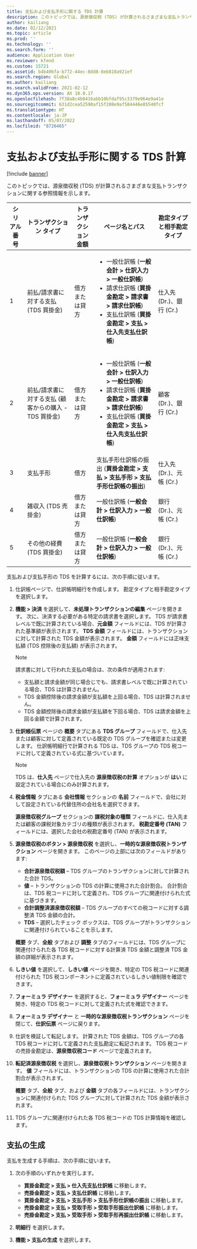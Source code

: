 ```yaml
---
title: 支払および支払手形に関する TDS 計算
description: このトピックでは、源泉徴収税 (TDS) が計算されるさまざまな支払トランザクションに関する参照情報を示します。
author: kailiang
ms.date: 02/12/2021
ms.topic: article
ms.prod: ''
ms.technology: ''
ms.search.form: ''
audience: Application User
ms.reviewer: kfend
ms.custom: 15721
ms.assetid: b4b406fa-b772-44ec-8dd8-8eb818a921ef
ms.search.region: Global
ms.author: kailiang
ms.search.validFrom: 2021-02-12
ms.dyn365.ops.version: AX 10.0.17
ms.openlocfilehash: 7f38a8c4b0416abb10bfdaf95c3379e964e9a41e
ms.sourcegitcommit: 631d2cea52590af15f208e9af584446e85540fcf
ms.translationtype: HT
ms.contentlocale: ja-JP
ms.lasthandoff: 05/07/2022
ms.locfileid: "8726465"
---
```

# <a name="tds-calculation-on-payments-and-promissory-notes"></a>支払および支払手形に関する TDS 計算

[!include [banner](../includes/banner.md)]

このトピックでは、源泉徴収税 (TDS) が計算されるさまざまな支払トランザクションに関する参照情報を示します。

| シリアル番号 | トランザクション タイプ | トランザクション金額 | ページ名とパス | 勘定タイプと相手勘定タイプ |
|---------------|------------------|--------------------|--------------------|--------------------------------------|
| 1             | 前払/請求書に対する支払 (TDS 買掛金) | 借方または貸方 | <ul><li>一般仕訳帳 (**一般会計 \> 仕訳入力 \> 一般仕訳帳**)</li><li>請求仕訳帳 (**買掛金勘定 \> 請求書 \> 請求仕訳帳**)</li><li>支払仕訳帳 (**買掛金勘定 \> 支払 \> 仕入先支払仕訳帳**)</li></ul> | 仕入先 (Dr.)、銀行 (Cr.) |
| 2             | 前払/請求書に対する支払 (顧客からの購入 - TDS 買掛金) | 借方または貸方 | <ul><li>一般仕訳帳 (**一般会計 \> 仕訳入力 \> 一般仕訳帳**)</li><li>請求仕訳帳 (**買掛金勘定 \> 請求書 \> 請求仕訳帳**)</li><li>支払仕訳帳 (**買掛金勘定 \> 支払 \> 仕入先支払仕訳帳**)</li></ul> | 顧客 (Dr.)、銀行 (Cr.) |
| 3             | 支払手形 | 借方 | 支払手形仕訳帳の振出 (**買掛金勘定 \> 支払 \> 支払手形 \> 支払手形仕訳帳の振出**) | 仕入先 (Dr.)、元帳 (Cr.) |
| 4             | 雑収入 (TDS 売掛金) | 借方または貸方 | 一般仕訳帳 (**一般会計 \> 仕訳入力 \> 一般仕訳帳**) | 銀行 (Dr.)、元帳 (Cr.) |
| 5             | その他の経費 (TDS 買掛金) | 借方または貸方 | 一般仕訳帳 (**一般会計 \> 仕訳入力 \> 一般仕訳帳**) | 銀行 (Dr.)、元帳 (Cr.) |

支払および支払手形の TDS を計算するには、次の手順に従います。

1. 仕訳帳ページで、仕訳帳明細行を作成します。 勘定タイプと相手勘定タイプを選択します。
2. **機能 \> 決済** を選択して、**未処理トランザクションの編集** ページを開きます。 次に、決済する必要がある特定の請求書を選択します。 TDS が請求書レベルで既に計算されている場合、**元金額** フィールドには、TDS が計算された基準額が表示されます。 **TDS 金額** フィールドには、トランザクションに対して計算された TDS 金額が表示されます。 **金額** フィールドには正味支払額 (TDS 控除後の支払額) が表示されます。

    > [!NOTE]
    > 請求書に対して行われた支払の場合は、次の条件が適用されます:
    >
    > - 支払額と請求金額が同じ場合じでも、請求書レベルで既に計算されている場合、TDS は計算されません。
    > - TDS 金額控除後の請求金額が支払額を上回る場合、TDS は計算されません。
    > - TDS 金額控除後の請求金額が支払額を下回る場合、TDS は請求金額を上回る金額で計算されます。

3. **仕訳帳伝票** ページの **概要** タブにある **TDS グループ** フィールドで、仕入先または顧客に対して定義されている既定の TDS グループを確認または変更します。 仕訳帳明細行で計算される TDS は、TDS グループの TDS 税コードに対して定義されている式に基づいています。

    > [!NOTE]
    > TDS は、**仕入先** ページで仕入先の **源泉徴収税の計算** オプションが **はい** に設定されている場合にのみ計算されます。

4. **税金情報** タブにある **会社情報** セクションの **名前** フィールドで、会社に対して設定されている代替住所の会社名を選択できます。

    **源泉徴収税グループ** セクションの **課税対象の種類** フィールドに、仕入先または顧客の課税対象カテゴリの種類が表示されます。 **税勘定番号 (TAN)** フィールドには、選択した会社の税勘定番号 (TAN) が表示されます。

5. **源泉徴収税のボタン \> 源泉徴収税** を選択し、**一時的な源泉徴収税トランザクション** ページを開きます。 このページの上部には次のフィールドがあります:

    - **合計源泉徴収税額** – TDS グループのトランザクションに対して計算された合計 TDS。
    - **値** – トランザクションの TDS の計算に使用された合計割合。 合計割合は、TDS 税コードに対して定義され、TDS グループに関連付けられた式に基づきます。
    - **合計調整済源泉徴収税額** – TDS グループのすべての税コードに対する調整済 TDS 金額の合計。
    - **TDS** – 選択したチェック ボックスは、TDS グループがトランザクションに関連付けられていることを示します。

    **概要** タブ、**全般** タブおよび **調整** タブのフィールドには、TDS グループに関連付けられた各 TDS 税コードに対する計算済 TDS 金額と調整済 TDS 金額の詳細が表示されます。

6. **しきい値** を選択して、**しきい値** ページを開き、特定の TDS 税コードに関連付けられた TDS 税コンポーネントに定義されているしきい値制限を確認できます。
7. **フォーミュラ デザイナー** を選択すると、**フォーミュラ デザイナー** ページを開き、特定の TDS 税コードに対して定義された式を確認できます。
8. **フォーミュラ デザイナー** と **一時的な源泉徴収税トランザクション** ページを閉じて、**仕訳伝票** ページに戻ります。
9. 仕訳を検証して転記します。 計算された TDS 金額は、TDS グループの各 TDS 税コードに対して定義された支払勘定に転記されます。 TDS 税コードの売掛金勘定は、**源泉徴収税コード** ページで定義されます。
10. **転記済源泉徴収税** を選択し、**源泉徴収税トランザクション** ページを開きます。 **値** フィールドには、トランザクションの TDS の計算に使用された合計割合が表示されます。

    **概要** タブ、**全般** タブ、および **金額** タブの各フィールドには、トランザクションに関連付けられた TDS グループに対して計算された TDS 金額が表示されます。

11. TDS グループに関連付けられた各 TDS 税コードの TDS 計算情報を確認します。

## <a name="generate-payments"></a>支払の生成

支払を生成する手順は、次の手順に従います。

1. 次の手順のいずれかを実行します。

    - **買掛金勘定 \> 支払 \> 仕入先支払仕訳帳** に移動します。
    - **売掛金勘定 \> 支払 \> 支払仕訳帳** に移動します。
    - **買掛金勘定 \> 支払 \> 支払手形 \> 支払手形仕訳帳の振出** に移動します。
    - **売掛金勘定 \> 支払 \> 受取手形 \> 受取手形振出仕訳帳** に移動します。
    - **売掛金勘定 \> 支払 \> 受取手形 \> 受取手形再振出仕訳帳** に移動します。

2. **明細行** を選択します。
3. **機能 \> 支払の生成** を選択します。
